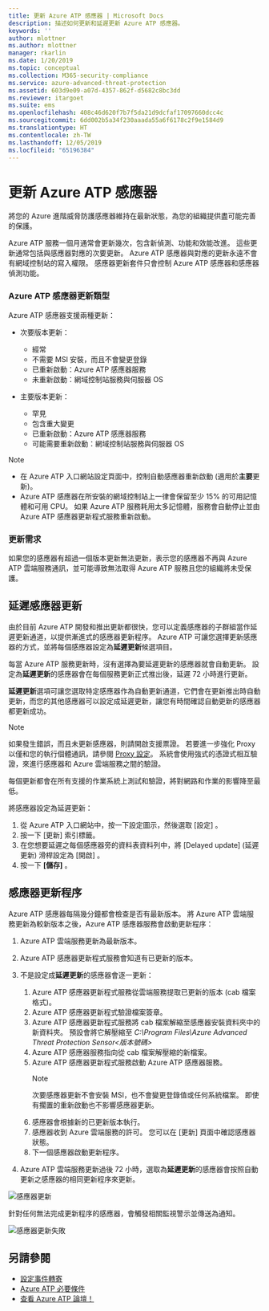 ```yaml
---
title: 更新 Azure ATP 感應器 | Microsoft Docs
description: 描述如何更新和延遲更新 Azure ATP 感應器。
keywords: ''
author: mlottner
ms.author: mlottner
manager: rkarlin
ms.date: 1/20/2019
ms.topic: conceptual
ms.collection: M365-security-compliance
ms.service: azure-advanced-threat-protection
ms.assetid: 603d9e09-a07d-4357-862f-d5682c8bc3dd
ms.reviewer: itargoet
ms.suite: ems
ms.openlocfilehash: 408c46d620f7b7f5da21d9dcfaf17097660dcc4c
ms.sourcegitcommit: 6dd002b5a34f230aaada55a6f6178c2f9e1584d9
ms.translationtype: HT
ms.contentlocale: zh-TW
ms.lasthandoff: 12/05/2019
ms.locfileid: "65196384"
---
```

# <a name="update-azure-atp-sensors"></a>更新 Azure ATP 感應器

將您的 Azure 進階威脅防護感應器維持在最新狀態，為您的組織提供盡可能完善的保護。

Azure ATP 服務一個月通常會更新幾次，包含新偵測、功能和效能改進。 這些更新通常包括與感應器對應的次要更新。 Azure ATP 感應器與對應的更新永遠不會有網域控制站的寫入權限。 感應器更新套件只會控制 Azure ATP 感應器和感應器偵測功能。 

### <a name="azure-atp-sensor-update-types"></a>Azure ATP 感應器更新類型   

Azure ATP 感應器支援兩種更新：
- 次要版本更新： 
    - 經常 
    - 不需要 MSI 安裝，而且不會變更登錄
    - 已重新啟動：Azure ATP 感應器服務 
    - 未重新啟動：網域控制站服務與伺服器 OS

- 主要版本更新：
    - 罕見
    - 包含重大變更 
    - 已重新啟動：Azure ATP 感應器服務
    - 可能需要重新啟動：網域控制站服務與伺服器 OS

> [!NOTE]
>- 在 Azure ATP 入口網站設定頁面中，控制自動感應器重新啟動 (適用於**主要**更新)。 
> - Azure ATP 感應器在所安裝的網域控制站上一律會保留至少 15% 的可用記憶體和可用 CPU。 如果 Azure ATP 服務耗用太多記憶體，服務會自動停止並由 Azure ATP 感應器更新程式服務重新啟動。

### <a name="update-requirement"></a>更新需求

如果您的感應器有超過一個版本更新無法更新，表示您的感應器不再與 Azure ATP 雲端服務通訊，並可能導致無法取得 Azure ATP 服務且您的組織將未受保護。  

## <a name="delayed-sensor-update"></a>延遲感應器更新

由於目前 Azure ATP 開發和推出更新都很快，您可以定義感應器的子群組當作延遲更新通道，以提供漸進式的感應器更新程序。 Azure ATP 可讓您選擇更新感應器的方式，並將每個感應器設定為**延遲更新**候選項目。  

每當 Azure ATP 服務更新時，沒有選擇為要延遲更新的感應器就會自動更新。 設定為**延遲更新**的感應器會在每個服務更新正式推出後，延遲 72 小時進行更新。 

**延遲更新**選項可讓您選取特定感應器作為自動更新通道，它們會在更新推出時自動更新，而您的其他感應器可以設定成延遲更新，讓您有時間確認自動更新的感應器都更新成功。

> [!NOTE]
> 如果發生錯誤，而且未更新感應器，則請開啟支援票證。 若要進一步強化 Proxy 以僅和您的執行個體通訊，請參閱 [Proxy 設定](configure-proxy.md)。
系統會使用強式的憑證式相互驗證，來進行感應器和 Azure 雲端服務之間的驗證。 

每個更新都會在所有支援的作業系統上測試和驗證，將對網路和作業的影響降至最低。


將感應器設定為延遲更新：

1. 從 Azure ATP 入口網站中，按一下設定圖示，然後選取 [設定]  。
2. 按一下 [更新]  索引標籤。
3. 在您想要延遲之每個感應器旁的資料表資料列中，將 [Delayed update] \(延遲更新\)  滑桿設定為 [開啟]  。
4. 按一下 **[儲存]** 。
 
## <a name="sensor-update-process"></a>感應器更新程序

Azure ATP 感應器每隔幾分鐘都會檢查是否有最新版本。 將 Azure ATP 雲端服務更新為較新版本之後，Azure ATP 感應器服務會啟動更新程序：

1. Azure ATP 雲端服務更新為最新版本。
2. Azure ATP 感應器更新程式服務會知道有已更新的版本。
3. 不是設定成**延遲更新**的感應器會逐一更新：
   1. Azure ATP 感應器更新程式服務從雲端服務提取已更新的版本 (cab 檔案格式)。
   2. Azure ATP 感應器更新程式驗證檔案簽章。
   3. Azure ATP 感應器更新程式服務將 cab 檔案解縮至感應器安裝資料夾中的新資料夾。 預設會將它解壓縮至 *C:\Program Files\Azure Advanced Threat Protection Sensor\<版本號碼>*
   4. Azure ATP 感應器服務指向從 cab 檔案解壓縮的新檔案。    
   5. Azure ATP 感應器更新程式服務啟動 Azure ATP 感應器服務。
       > [!NOTE]
      >次要感應器更新不會安裝 MSI，也不會變更登錄值或任何系統檔案。 即使有擱置的重新啟動也不影響感應器更新。 
   6. 感應器會根據新的已更新版本執行。
   7. 感應器收到 Azure 雲端服務的許可。 您可以在 [更新]  頁面中確認感應器狀態。
   8. 下一個感應器啟動更新程序。 

4. Azure ATP 雲端服務更新過後 72 小時，選取為**延遲更新**的感應器會按照自動更新之感應器的相同更新程序來更新。

![感應器更新](./media/sensor-update.png)


針對任何無法完成更新程序的感應器，會觸發相關監視警示並傳送為通知。

![感應器更新失敗](./media/sensor-outdated.png)


## <a name="see-also"></a>另請參閱

- [設定事件轉寄](configure-event-forwarding.md)
- [Azure ATP 必要條件](atp-prerequisites.md)
- [查看 Azure ATP 論壇！](https://aka.ms/azureatpcommunity)
